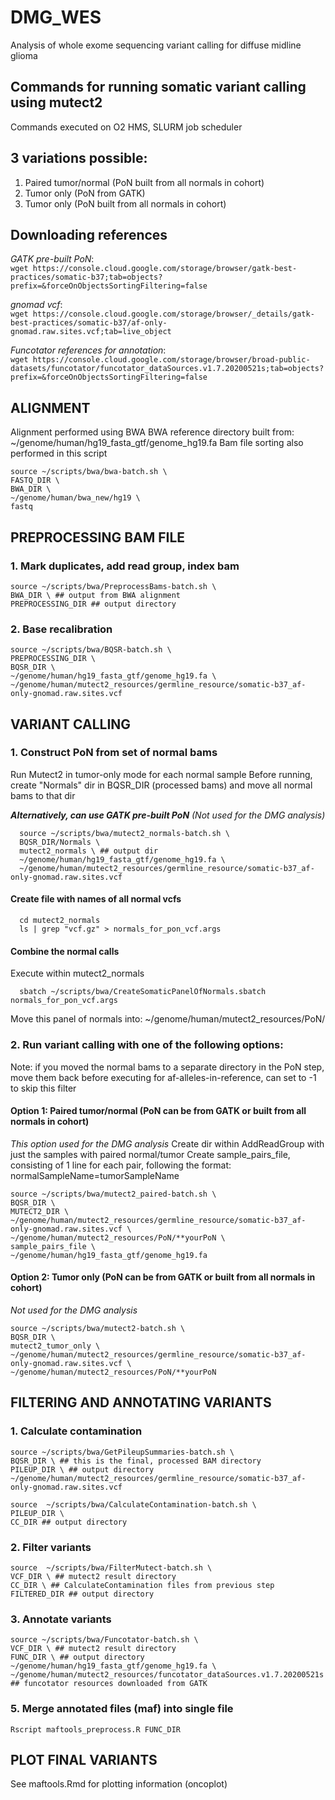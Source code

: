 # DMG_WES
Analysis of whole exome sequencing variant calling for diffuse midline glioma

## Commands for running somatic variant calling using mutect2
Commands executed on O2 HMS, SLURM job scheduler

## 3 variations possible: 
1. Paired tumor/normal (PoN built from all normals in cohort)
2. Tumor only (PoN from GATK)
3. Tumor only (PoN built from all normals in cohort)

## Downloading references
*GATK pre-built PoN*:  
      `wget https://console.cloud.google.com/storage/browser/gatk-best-practices/somatic-b37;tab=objects?prefix=&forceOnObjectsSortingFiltering=false`

*gnomad vcf*:  
      `wget https://console.cloud.google.com/storage/browser/_details/gatk-best-practices/somatic-b37/af-only-gnomad.raw.sites.vcf;tab=live_object`

*Funcotator references for annotation*:  
      `wget https://console.cloud.google.com/storage/browser/broad-public-datasets/funcotator/funcotator_dataSources.v1.7.20200521s;tab=objects?prefix=&forceOnObjectsSortingFiltering=false`


## ALIGNMENT 
Alignment performed using BWA
BWA reference directory built from: ~/genome/human/hg19_fasta_gtf/genome_hg19.fa 
Bam file sorting also performed in this script

    source ~/scripts/bwa/bwa-batch.sh \
    FASTQ_DIR \
    BWA_DIR \
    ~/genome/human/bwa_new/hg19 \
    fastq


## PREPROCESSING BAM FILE 

### 1. Mark duplicates, add read group, index bam
    source ~/scripts/bwa/PreprocessBams-batch.sh \
    BWA_DIR \ ## output from BWA alignment
    PREPROCESSING_DIR ## output directory


### 2. Base recalibration

    source ~/scripts/bwa/BQSR-batch.sh \
    PREPROCESSING_DIR \
    BQSR_DIR \
    ~/genome/human/hg19_fasta_gtf/genome_hg19.fa \
    ~/genome/human/mutect2_resources/germline_resource/somatic-b37_af-only-gnomad.raw.sites.vcf



## VARIANT CALLING


### 1. Construct PoN from set of normal bams
Run Mutect2 in tumor-only mode for each normal sample
Before running, create "Normals" dir in BQSR_DIR (processed bams) and move all normal bams to that dir

***Alternatively, can use GATK pre-built PoN*** *(Not used for the DMG analysis)*
 
	  source ~/scripts/bwa/mutect2_normals-batch.sh \
	  BQSR_DIR/Normals \
	  mutect2_normals \ ## output dir
	  ~/genome/human/hg19_fasta_gtf/genome_hg19.fa \
	  ~/genome/human/mutect2_resources/germline_resource/somatic-b37_af-only-gnomad.raw.sites.vcf	

#### Create file with names of all normal vcfs
	
	  cd mutect2_normals
	  ls | grep "vcf.gz" > normals_for_pon_vcf.args

#### Combine the normal calls
Execute within mutect2_normals
	
	  sbatch ~/scripts/bwa/CreateSomaticPanelOfNormals.sbatch normals_for_pon_vcf.args
	
Move this panel of normals into:  ~/genome/human/mutect2_resources/PoN/



### 2. Run variant calling with one of the following options:
Note: if you moved the normal bams to a separate directory in the PoN step, move them back before executing
for af-alleles-in-reference, can set to -1 to skip this filter

#### Option 1: Paired tumor/normal (PoN can be from GATK or built from all normals in cohort)
*This option used for the DMG analysis*
Create dir within AddReadGroup with just the samples with paired normal/tumor
Create sample_pairs_file, consisting of 1 line for each pair, following the format: normalSampleName=tumorSampleName

    source ~/scripts/bwa/mutect2_paired-batch.sh \ 
    BQSR_DIR \
    MUTECT2_DIR \
    ~/genome/human/mutect2_resources/germline_resource/somatic-b37_af-only-gnomad.raw.sites.vcf \
    ~/genome/human/mutect2_resources/PoN/**yourPoN \
    sample_pairs_file \
    ~/genome/human/hg19_fasta_gtf/genome_hg19.fa

#### Option 2: Tumor only (PoN can be from GATK or built from all normals in cohort)
*Not used for the DMG analysis*

    source ~/scripts/bwa/mutect2-batch.sh \
    BQSR_DIR \
    mutect2_tumor_only \
    ~/genome/human/mutect2_resources/germline_resource/somatic-b37_af-only-gnomad.raw.sites.vcf \
    ~/genome/human/mutect2_resources/PoN/**yourPoN


## FILTERING AND ANNOTATING VARIANTS 


### 1. Calculate contamination
    source ~/scripts/bwa/GetPileupSummaries-batch.sh \
    BQSR_DIR \ ## this is the final, processed BAM directory
    PILEUP_DIR \ ## output directory
    ~/genome/human/mutect2_resources/germline_resource/somatic-b37_af-only-gnomad.raw.sites.vcf

    source  ~/scripts/bwa/CalculateContamination-batch.sh \
    PILEUP_DIR \
    CC_DIR ## output directory

### 2. Filter variants
    source  ~/scripts/bwa/FilterMutect-batch.sh \
    VCF_DIR \ ## mutect2 result directory
    CC_DIR \ ## CalculateContamination files from previous step
    FILTERED_DIR ## output directory

### 3. Annotate variants
    source ~/scripts/bwa/Funcotator-batch.sh \
    VCF_DIR \ ## mutect2 result directory
    FUNC_DIR \ ## output directory
    ~/genome/human/hg19_fasta_gtf/genome_hg19.fa \
    ~/genome/human/mutect2_resources/funcotator_dataSources.v1.7.20200521s ## funcotator resources downloaded from GATK
    
### 5. Merge annotated files (maf) into single file
	Rscript maftools_preprocess.R FUNC_DIR
	
## PLOT FINAL VARIANTS
See maftools.Rmd for plotting information (oncoplot)
